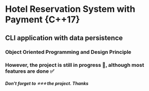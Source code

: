 # Hotel Reservation System with Payment {C++17}

## CLI application with data persistence

### Object Oriented Programming and Design Principle

### However, the project is still in progress 🚧, although most features are done ✅

##### *Don't forget to ⭐️⭐️⭐️ the project*. *Thanks*
